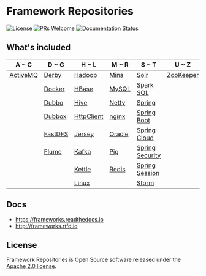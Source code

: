 # Framework Repositories

[![License](https://img.shields.io/badge/license-Apache-blue.svg)](https://github.com/T5750/framework-repositories/blob/master/LICENSE.txt)
[![PRs Welcome](https://img.shields.io/badge/PRs-welcome-brightgreen.svg)](https://github.com/T5750/framework-repositories/pulls)
[![Documentation Status](https://readthedocs.org/projects/frameworks/badge/?version=latest)](https://frameworks.readthedocs.io/en/latest/?badge=latest)

## What's included
A ~ C | D ~ G | H ~ L | M ~ R | S ~ T | U ~ Z
----|----|----|----|----|----
[ActiveMQ](module/activemq.md) | [Derby](module/databases/derby.md) | [Hadoop](module/big-data/hadoop.md) | [Mina](module/network/mina.md) | [Solr](module/big-data/solr.md) | [ZooKeeper](module/zookeeper.md)
|  | [Docker](doc/readme/docker.md) | [HBase](module/big-data/hbase.md) | [MySQL](module/databases/mysql.md) | [Spark SQL](module/big-data/spark.md) | 
|  | [Dubbo](module/dubbo.md) | [Hive](module/big-data/hive.md) | [Netty](module/network/netty.md) | [Spring](module/spring/README.md) |
|  | [Dubbox](module/dubbo.md) | [HttpClient](module/network/README.md) | [nginx](module/nginx/README.md) | [Spring Boot](module/spring-boot/README.md) | 
|  | [FastDFS](module/nginx/fastdfs.md) | [Jersey](module/rest.md) | [Oracle](module/databases/oracle.md) | [Spring Cloud](module/spring-cloud.md) |
|  | [Flume](module/big-data/flume.md) | [Kafka](module/big-data/kafka.md) | [Pig](module/big-data/pig.md) | [Spring Security](module/spring-boot/spring-boot-security.md) |
|  |  | [Kettle](module/databases/kettle.md) | [Redis](module/databases/redis.md) | [Spring Session](module/spring/README.md) |
|  |  | [Linux](linux/README.md) |  | [Storm](module/big-data/storm.md) |

## Docs
- https://frameworks.readthedocs.io
- http://frameworks.rtfd.io

## License
Framework Repositories is Open Source software released under the [Apache 2.0 license](http://www.apache.org/licenses/LICENSE-2.0.html).